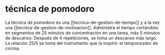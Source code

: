 # técnica de pomodoro
La técnica de pomodoro es una [[tecnica-de-gestion-de-tiempo]] y a la vez una [[tecnica-de-gestion-de-motivacion]]. Administra el tiempo cortándolo en segmentos de 25 minutos de concentración en una tarea, más 5 minutos de descanso. Después de 4 repeticiones, se toma un descanso más largo. La relación 25/5 se toma del instrumento que la inspiró: el temporizador de cocina.

